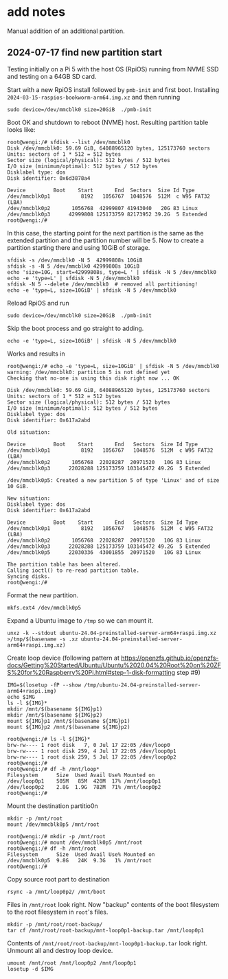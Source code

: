 # add notes

Manual addition of an additional partition.

## 2024-07-17 find new partition start

Testing initially on a Pi 5 with the host OS (RpiOS) running from NVME SSD and testing on a 64GB SD card.

Start with a new RpiOS install followed by `pmb-init` and first boot. Installing `2024-03-15-raspios-bookworm-arm64.img.xz` and then running

```text
sudo device=/dev/mmcblk0 size=20GiB  ./pmb-init
```

Boot OK and shutdown to reboot (NVME) host. Resulting partition table looks like:

```text
root@wengi:/# sfdisk --list /dev/mmcblk0
Disk /dev/mmcblk0: 59.69 GiB, 64088965120 bytes, 125173760 sectors
Units: sectors of 1 * 512 = 512 bytes
Sector size (logical/physical): 512 bytes / 512 bytes
I/O size (minimum/optimal): 512 bytes / 512 bytes
Disklabel type: dos
Disk identifier: 0x6d3878a4

Device         Boot    Start       End  Sectors  Size Id Type
/dev/mmcblk0p1          8192   1056767  1048576  512M  c W95 FAT32 (LBA)
/dev/mmcblk0p2       1056768  42999807 41943040   20G 83 Linux
/dev/mmcblk0p3      42999808 125173759 82173952 39.2G  5 Extended
root@wengi:/# 
```

In this case, the starting point for the next partition is the same as the extended partition and the partition number will be 5. Now to create a partition starting there and using 10GiB of storage.

```text
sfdisk -s /dev/mmcblk0 -N 5  42999808s 10GiB
sfdisk -s -N 5 /dev/mmcblk0 42999808s 10GiB
echo 'size=10G, start=42999808s, type=L ' | sfdisk -N 5 /dev/mmcblk0
echo -e 'type=L' | sfdisk -N 5 /dev/mmcblk0 
sfdisk -N 5 --delete /dev/mmcblk0  # removed all partitioning!
echo -e 'type=L, size=10GiB' | sfdisk -N 5 /dev/mmcblk0 
```

Reload RpiOS and run 

```text
sudo device=/dev/mmcblk0 size=20GiB  ./pmb-init
```

Skip the boot process and go straight to adding.

```text
echo -e 'type=L, size=10GiB' | sfdisk -N 5 /dev/mmcblk0 
```

Works and results in 

```text
root@wengi:/# echo -e 'type=L, size=10GiB' | sfdisk -N 5 /dev/mmcblk0 
warning: /dev/mmcblk0: partition 5 is not defined yet
Checking that no-one is using this disk right now ... OK

Disk /dev/mmcblk0: 59.69 GiB, 64088965120 bytes, 125173760 sectors
Units: sectors of 1 * 512 = 512 bytes
Sector size (logical/physical): 512 bytes / 512 bytes
I/O size (minimum/optimal): 512 bytes / 512 bytes
Disklabel type: dos
Disk identifier: 0x617a2abd

Old situation:

Device         Boot    Start       End   Sectors  Size Id Type
/dev/mmcblk0p1          8192   1056767   1048576  512M  c W95 FAT32 (LBA)
/dev/mmcblk0p2       1056768  22028287  20971520   10G 83 Linux
/dev/mmcblk0p3      22028288 125173759 103145472 49.2G  5 Extended

/dev/mmcblk0p5: Created a new partition 5 of type 'Linux' and of size 10 GiB.

New situation:
Disklabel type: dos
Disk identifier: 0x617a2abd

Device         Boot    Start       End   Sectors  Size Id Type
/dev/mmcblk0p1          8192   1056767   1048576  512M  c W95 FAT32 (LBA)
/dev/mmcblk0p2       1056768  22028287  20971520   10G 83 Linux
/dev/mmcblk0p3      22028288 125173759 103145472 49.2G  5 Extended
/dev/mmcblk0p5      22030336  43001855  20971520   10G 83 Linux

The partition table has been altered.
Calling ioctl() to re-read partition table.
Syncing disks.
root@wengi:/# 
```

Format the new partition.

```text
mkfs.ext4 /dev/mmcblk0p5
```

Expand a Ubuntu image to `/tmp` so we can mount it.

```text
unxz -k --stdout ubuntu-24.04-preinstalled-server-arm64+raspi.img.xz >/tmp/$(basename -s .xz ubuntu-24.04-preinstalled-server-arm64+raspi.img.xz)
```

Create loop device (following pattern at <https://openzfs.github.io/openzfs-docs/Getting%20Started/Ubuntu/Ubuntu%2020.04%20Root%20on%20ZFS%20for%20Raspberry%20Pi.html#step-1-disk-formatting> step #9)

```text
IMG=$(losetup -fP --show /tmp/ubuntu-24.04-preinstalled-server-arm64+raspi.img)
echo $IMG
ls -l ${IMG}*
mkdir /mnt/$(basename ${IMG}p1)
mkdir /mnt/$(basename ${IMG}p2)
mount ${IMG}p1 /mnt/$(basename ${IMG}p1)
mount ${IMG}p2 /mnt/$(basename ${IMG}p2)
```

```text
root@wengi:/# ls -l ${IMG}*
brw-rw---- 1 root disk   7, 0 Jul 17 22:05 /dev/loop0
brw-rw---- 1 root disk 259, 4 Jul 17 22:05 /dev/loop0p1
brw-rw---- 1 root disk 259, 5 Jul 17 22:05 /dev/loop0p2
root@wengi:/# 
root@wengi:/# df -h /mnt/loop*
Filesystem      Size  Used Avail Use% Mounted on
/dev/loop0p1    505M   85M  420M  17% /mnt/loop0p1
/dev/loop0p2    2.8G  1.9G  782M  71% /mnt/loop0p2
root@wengi:/# 
```

Mount the destination partitio0n

```text
mkdir -p /mnt/root
mount /dev/mmcblk0p5 /mnt/root
```

```text
root@wengi:/# mkdir -p /mnt/root
root@wengi:/# mount /dev/mmcblk0p5 /mnt/root
root@wengi:/# df -h /mnt/root
Filesystem      Size  Used Avail Use% Mounted on
/dev/mmcblk0p5  9.8G   24K  9.3G   1% /mnt/root
root@wengi:/# 
```

Copy source root part to destination

```text
rsync -a /mnt/loop0p2/ /mnt/boot
```

Files in `/mnt/root` look right. Now "backup" contents of the boot filesystem to the root filesystem in `root`'s files.

```text
mkdir -p /mnt/root/root-backup/
tar cf /mnt/root/root-backup/mnt-loop0p1-backup.tar /mnt/loop0p1
```

Contents of `/mnt/root/root-backup/mnt-loop0p1-backup.tar` look right. Unmount all and destroy loop device.

```text
umount /mnt/root /mnt/loop0p2 /mnt/loop0p1
losetup -d $IMG
```
